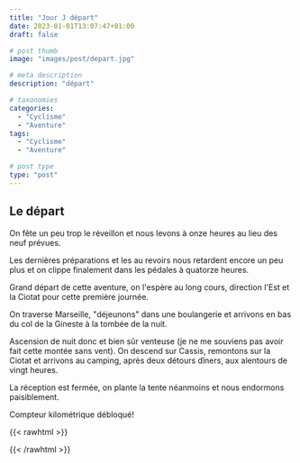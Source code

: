 ```yaml
---
title: "Jour J départ"
date: 2023-01-01T13:07:47+01:00
draft: false

# post thumb
image: "images/post/depart.jpg"

# meta description
description: "départ"

# taxonomies
categories:
  - "Cyclisme" 
  - "Aventure" 
tags:
  - "Cyclisme" 
  - "Aventure" 

# post type
type: "post"
---
```


## Le départ 

On fête un peu trop le réveillon et nous levons à onze heures au lieu des neuf prévues.

Les dernières préparations et les au revoirs nous retardent encore un peu plus et on clippe finalement dans les pédales à quatorze heures.

Grand départ de cette aventure, on l'espère au long cours, direction l'Est et la Ciotat pour cette première journée.

On traverse Marseille, "déjeunons" dans une boulangerie et arrivons en bas du col de la Gineste à la tombée de la nuit.

Ascension de nuit donc et bien sûr venteuse (je ne me souviens pas avoir fait cette montée sans vent). On descend sur Cassis, remontons sur la Ciotat et arrivons au camping, après deux détours dîners, aux alentours de vingt heures.

La réception est fermée, on plante la tente néanmoins et nous endormons paisiblement.

Compteur kilométrique débloqué! 

{{< rawhtml >}}
<div class="strava-embed-placeholder" data-embed-type="activity" data-embed-id="8322205172"></div><script src="https://strava-embeds.com/embed.js"></script>
{{< /rawhtml >}}
